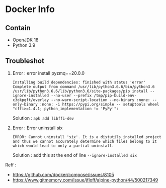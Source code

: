 # Docker Info

## Contain

- OpenJDK 18
- Python 3.9

## Troubleshot

1. Error : error install pyzmq==20.0.0

   ```vim
   Installing build dependencies: finished with status 'error'
   Complete output from command /usr/lib/python3.6.6/bin/python3.6 /usr/lib/python3.6.6/lib/python3.6/site-packages/pip install --ignore-installed --no-user --prefix /tmp/pip-build-env-c3okpqft/overlay --no-warn-script-location --no-binary :none: --only-binary :none: -i https://pypi.org/simple -- setuptools wheel "cffi>=1.4.1; python_implementation != 'PyPy'":
   ```

   Solution : `apk add libffi-dev`

2. Error : Error uninstall six

   ```vim
   ERROR: Cannot uninstall 'six'. It is a distutils installed project and thus we cannot accurately determine which files belong to it which would lead to only a partial uninstall.
   ```

   Solution : add this at the end of line `--ignore-installed six`

Reff :

- <https://github.com/docker/compose/issues/8105>
- <https://www.gitmemory.com/issue/jfloff/alpine-python/44/500217349>
